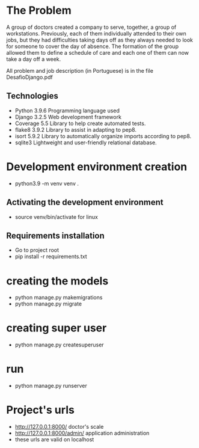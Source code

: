 # The Problem
A group of doctors created a company to serve, together, a group of workstations. Previously, each of them individually attended to their own jobs, but they had difficulties taking days off as they always needed to look for
someone to cover the day of absence.
The formation of the group allowed them to define a schedule of care and each one of them can now take a day off a week.

All problem and job description (in Portuguese) is in the file DesafioDjango.pdf

## Technologies
* Python 3.9.6
    Programming language used
* Django 3.2.5
    Web development framework
* Coverage 5.5
    Library to help create automated tests.
* flake8 3.9.2
    Library to assist in adapting to pep8.
* isort 5.9.2
   Library to automatically organize imports according to pep8.
* sqlite3
    Lightweight and user-friendly relational database.
# Development environment creation
* python3.9 -m venv venv .
## Activating the development environment
* source venv/bin/activate for linux
## Requirements installation
* Go to project root
* pip install -r requirements.txt
# creating the models
* python manage.py makemigrations
* python manage.py migrate
# creating super user
* python manage.py createsuperuser
# run
* python manage.py runserver
# Project's urls
* http://127.0.0.1:8000/ doctor's scale
* http://127.0.0.1:8000/admin/ application administration
* these urls are valid on localhost
